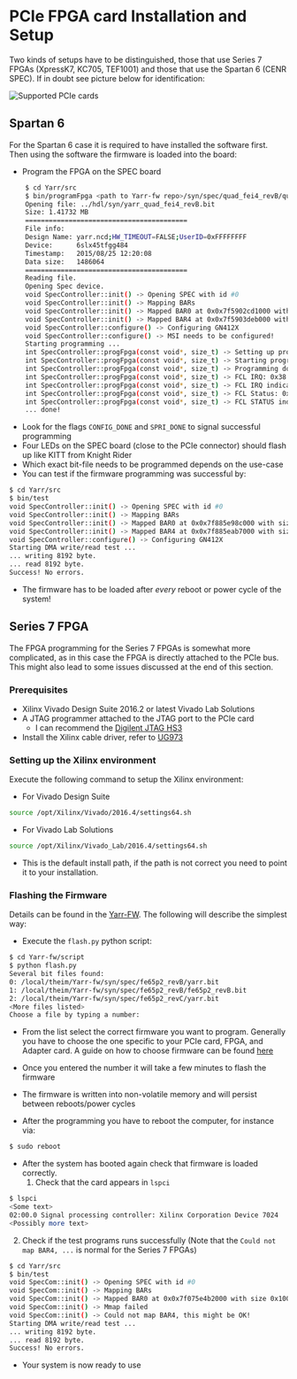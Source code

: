 # PCIe FPGA card Installation and Setup

Two kinds of setups have to be distinguished, those that use Series 7 FPGAs (XpressK7, KC705, TEF1001) and those that use the Spartan 6 (CENR SPEC). If in doubt see picture below for identification:

![Supported PCIe cards](images/pcie_cards.png)

## Spartan 6

For the Spartan 6 case it is required to have installed the software first. Then using the software the firmware is loaded into the board:

- Program the FPGA on the SPEC board
```bash
    $ cd Yarr/src
    $ bin/programFpga <path to Yarr-fw repo>/syn/spec/quad_fei4_revB/quad_fei4_revB.bit 
    Opening file: ../hdl/syn/yarr_quad_fei4_revB.bit
    Size: 1.41732 MB
    =========================================
    File info:
    Design Name: yarr.ncd;HW_TIMEOUT=FALSE;UserID=0xFFFFFFFF
    Device:      6slx45tfgg484
    Timestamp:   2015/08/25 12:20:08
    Data size:   1486064
    =========================================
    Reading file.
    Opening Spec device.
    void SpecController::init() -> Opening SPEC with id #0
    void SpecController::init() -> Mapping BARs
    void SpecController::init() -> Mapped BAR0 at 0x0x7f5902cd1000 with size 0x100000
    void SpecController::init() -> Mapped BAR4 at 0x0x7f5903deb000 with size 0x1000
    void SpecController::configure() -> Configuring GN412X
    void SpecController::configure() -> MSI needs to be configured!
    Starting programming ...
    int SpecController::progFpga(const void*, size_t) -> Setting up programming of FPGA
    int SpecController::progFpga(const void*, size_t) -> Starting programming!
    int SpecController::progFpga(const void*, size_t) -> Programming done!!
    int SpecController::progFpga(const void*, size_t) -> FCL IRQ: 0x38
    int SpecController::progFpga(const void*, size_t) -> FCL IRQ indicates CONFIG_DONE
    int SpecController::progFpga(const void*, size_t) -> FCL Status: 0x2c
    int SpecController::progFpga(const void*, size_t) -> FCL STATUS indicates SPRI_DONE
    ... done!
```
- Look for the flags ``CONFIG_DONE`` and ``SPRI_DONE`` to signal successful programming
- Four LEDs on the SPEC board (close to the PCIe connector) should flash up like KITT from Knight Rider
- Which exact bit-file needs to be programmed depends on the use-case
- You can test if the firmware programming was successful by:
```bash
$ cd Yarr/src
$ bin/test 
void SpecController::init() -> Opening SPEC with id #0
void SpecController::init() -> Mapping BARs
void SpecController::init() -> Mapped BAR0 at 0x0x7f885e98c000 with size 0x100000
void SpecController::init() -> Mapped BAR4 at 0x0x7f885eab7000 with size 0x1000
void SpecController::configure() -> Configuring GN412X
Starting DMA write/read test ...
... writing 8192 byte.
... read 8192 byte.
Success! No errors.
```
- The firmware has to be loaded after *every* reboot or power cycle of the system!

## Series 7 FPGA

The FPGA programming for the Series 7 FPGAs is somewhat more complicated, as in this case the FPGA is directly attached to the PCIe bus. This might also lead to some issues discussed at the end of this section.

### Prerequisites

* Xilinx Vivado Design Suite 2016.2 or latest Vivado Lab Solutions
* A JTAG programmer attached to the JTAG port to the PCIe card
  * I can recommend the [Digilent JTAG HS3](https://www.digikey.com/product-detail/en/digilent-inc/210-299/1286-1047-ND/5015666)
* Install the Xilinx cable driver, refer to [UG973](https://www.xilinx.com/support/documentation/sw_manuals/xilinx2016_4/ug973-vivado-release-notes-install-license.pdf)

### Setting up the Xilinx environment

Execute the following command to setup the Xilinx environment:
- For Vivado Design Suite
```bash
source /opt/Xilinx/Vivado/2016.4/settings64.sh
```
- For Vivado Lab Solutions
```bash
source /opt/Xilinx/Vivado_Lab/2016.4/settings64.sh
```
- This is the default install path, if the path is not correct you need to point it to your installation.

### Flashing the Firmware

Details can be found in the [Yarr-FW](https://github.com/Yarr/Yarr-fw/blob/master/syn/xpressk7/README.md). The following will describe the simplest way:

- Execute the ``flash.py`` python script:
```bash
$ cd Yarr-fw/script
$ python flash.py
Several bit files found: 
0: /local/theim/Yarr-fw/syn/spec/fe65p2_revB/yarr.bit
1: /local/theim/Yarr-fw/syn/spec/fe65p2_revB/fe65p2_revB.bit
2: /local/theim/Yarr-fw/syn/spec/fe65p2_revC/yarr.bit
<More files listed>
Choose a file by typing a number:
```
- From the list select the correct firmware you want to program. Generally you have to choose the one specific to your PCIe card, FPGA, and Adapter card. A guide on how to choose firmware can be found [here](fw_guide.md)

- Once you entered the number it will take a few minutes to flash the firmware

- The firmware is written into non-volatile memory and will persist between reboots/power cycles

- After the programming you have to reboot the computer, for instance via:
```bash
$ sudo reboot
```

- After the system has booted again check that firmware is loaded correctly.
  1. Check that the card appears in ``lspci``
```bash
$ lspci
<Some text>
02:00.0 Signal processing controller: Xilinx Corporation Device 7024
<Possibly more text>
```
  2. Check if the test programs runs successfully (Note that the ``Could not map BAR4, ...`` is normal for the Series 7 FPGAs)
```bash
$ cd Yarr/src
$ bin/test 
void SpecCom::init() -> Opening SPEC with id #0
void SpecCom::init() -> Mapping BARs
void SpecCom::init() -> Mapped BAR0 at 0x0x7f075e4b2000 with size 0x100000
void SpecCom::init() -> Mmap failed
void SpecCom::init() -> Could not map BAR4, this might be OK!
Starting DMA write/read test ...
... writing 8192 byte.
... read 8192 byte.
Success! No errors.
```

- Your system is now ready to use

